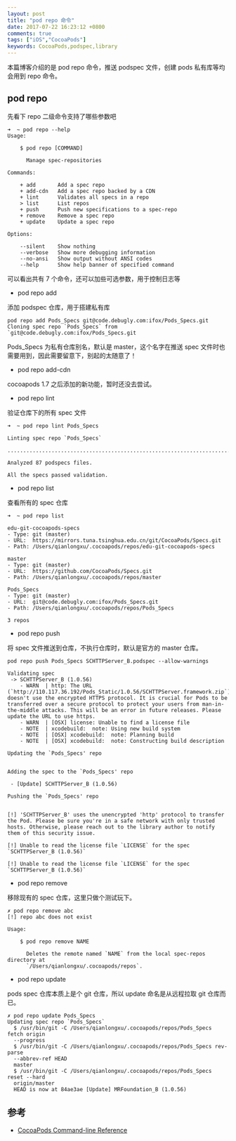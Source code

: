 ```yaml
---
layout: post
title: "pod repo 命令"
date: 2017-07-22 16:23:12 +0800
comments: true
tags: ["iOS","CocoaPods"]
keywords: CocoaPods,podspec,library
---
```


本篇博客介绍的是 pod repo 命令，推送 podspec 文件，创建 pods 私有库等均会用到 repo 命令。

## pod repo

先看下 repo 二级命令支持了哪些参数吧

```
➜  ~ pod repo --help                                                 
Usage:

    $ pod repo [COMMAND]

      Manage spec-repositories

Commands:

    + add       Add a spec repo
    + add-cdn   Add a spec repo backed by a CDN
    + lint      Validates all specs in a repo
    > list      List repos
    + push      Push new specifications to a spec-repo
    + remove    Remove a spec repo
    + update    Update a spec repo

Options:

    --silent    Show nothing
    --verbose   Show more debugging information
    --no-ansi   Show output without ANSI codes
    --help      Show help banner of specified command
```

可以看出共有 7 个命令，还可以加些可选参数，用于控制日志等

- pod repo add

添加 podspec 仓库，用于搭建私有库

```
pod repo add Pods_Specs git@code.debugly.com:ifox/Pods_Specs.git    
Cloning spec repo `Pods_Specs` from `git@code.debugly.com:ifox/Pods_Specs.git
```

Pods_Specs 为私有仓库别名，默认是 master，这个名字在推送 spec 文件时也需要用到，因此需要留意下，别起的太随意了！


- pod repo add-cdn

cocoapods 1.7 之后添加的新功能，暂时还没去尝试。

- pod repo lint

验证仓库下的所有 spec 文件

```
➜  ~ pod repo lint Pods_Specs  

Linting spec repo `Pods_Specs`

.......................................................................................

Analyzed 87 podspecs files.

All the specs passed validation.
```

- pod repo list

查看所有的 spec 仓库

```
➜  ~ pod repo list           

edu-git-cocoapods-specs
- Type: git (master)
- URL:  https://mirrors.tuna.tsinghua.edu.cn/git/CocoaPods/Specs.git
- Path: /Users/qianlongxu/.cocoapods/repos/edu-git-cocoapods-specs

master
- Type: git (master)
- URL:  https://github.com/CocoaPods/Specs.git
- Path: /Users/qianlongxu/.cocoapods/repos/master

Pods_Specs
- Type: git (master)
- URL:  git@code.debugly.com:ifox/Pods_Specs.git
- Path: /Users/qianlongxu/.cocoapods/repos/Pods_Specs

3 repos
```

- pod repo push

将 spec 文件推送到仓库，不执行仓库时，默认是官方的 master 仓库。

```
pod repo push Pods_Specs SCHTTPServer_B.podspec --allow-warnings

Validating spec
 -> SCHTTPServer_B (1.0.56)
    - WARN  | http: The URL (`http://110.117.36.192/Pods_Static/1.0.56/SCHTTPServer.framework.zip`) doesn't use the encrypted HTTPS protocol. It is crucial for Pods to be transferred over a secure protocol to protect your users from man-in-the-middle attacks. This will be an error in future releases. Please update the URL to use https.
    - WARN  | [OSX] license: Unable to find a license file
    - NOTE  | xcodebuild:  note: Using new build system
    - NOTE  | [OSX] xcodebuild:  note: Planning build
    - NOTE  | [OSX] xcodebuild:  note: Constructing build description

Updating the `Pods_Specs' repo


Adding the spec to the `Pods_Specs' repo

 - [Update] SCHTTPServer_B (1.0.56)

Pushing the `Pods_Specs' repo


[!] 'SCHTTPServer_B' uses the unencrypted 'http' protocol to transfer the Pod. Please be sure you're in a safe network with only trusted hosts. Otherwise, please reach out to the library author to notify them of this security issue.

[!] Unable to read the license file `LICENSE` for the spec `SCHTTPServer_B (1.0.56)`

[!] Unable to read the license file `LICENSE` for the spec `SCHTTPServer_B (1.0.56)`
```

- pod repo remove

移除现有的 spec 仓库，这里只做个测试玩下。

```
✗ pod repo remove abc            
[!] repo abc does not exist

Usage:

    $ pod repo remove NAME

      Deletes the remote named `NAME` from the local spec-repos directory at
      `/Users/qianlongxu/.cocoapods/repos`.
```

- pod repo update

pods spec 仓库本质上是个 git 仓库，所以 update 命名是从远程拉取 git 仓库而已。

```
✗ pod repo update Pods_Specs
Updating spec repo `Pods_Specs`
  $ /usr/bin/git -C /Users/qianlongxu/.cocoapods/repos/Pods_Specs fetch origin
  --progress
  $ /usr/bin/git -C /Users/qianlongxu/.cocoapods/repos/Pods_Specs rev-parse
  --abbrev-ref HEAD
  master
  $ /usr/bin/git -C /Users/qianlongxu/.cocoapods/repos/Pods_Specs reset --hard
  origin/master
  HEAD is now at 84ae3ae [Update] MRFoundation_B (1.0.56)
```

## 参考

- [CocoaPods Command-line Reference](https://guides.cocoapods.org/terminal/commands.html#group_repos)
